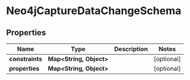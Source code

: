 

# Neo4jCaptureDataChangeSchema


## Properties

| Name | Type | Description | Notes |
|------------ | ------------- | ------------- | -------------|
|**constraints** | **Map&lt;String, Object&gt;** |  |  [optional] |
|**properties** | **Map&lt;String, Object&gt;** |  |  [optional] |



